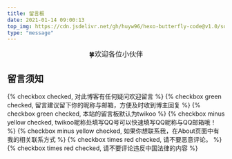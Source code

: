 ```yaml
---
title: 留言板
date: 2021-01-14 09:00:13
top_img: https://cdn.jsdelivr.net/gh/huyw96/hexo-butterfly-code@v1.0/source/img/bg/bg3.png
type: "message"
---
```

<div style="font-size:1rem;text-align:center">🍀欢迎各位小伙伴</div>

## 留言须知
{% checkbox checked, 对此博客有任何疑问欢迎留言 %}
{% checkbox green checked, 留言建议留下你的昵称与邮箱，方便及时收到博主回复 %}
{% checkbox green checked, 本站的留言板默认为twikoo %}
{% checkbox minus yellow checked, twikoo昵称处填写QQ号可以快速填写QQ昵称与QQ邮箱哦！ %}
{% checkbox minus yellow checked, 如果你想联系我，在About页面中有我的相关联系方式 %}
{% checkbox times red checked, 请不要恶意评论。 %}
{% checkbox times red checked, 请不要评论违反中国法律的内容 %}


